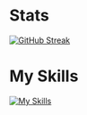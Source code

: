 # Stats
[![GitHub Streak](https://streak-stats.demolab.com?user=MdMorsedAlam&theme=gruvbox-duo&hide_border=true&date_format=j%20M%5B%20Y%5D)](https://git.io/streak-stats)
# My Skills

[![My Skills](https://skillicons.dev/icons?i=js,html,css,javascript,react,tailwind,nodejs,express,mongodb)](https://skillicons.dev)
